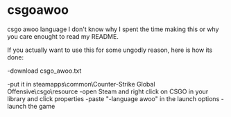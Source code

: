 # csgoawoo
csgo awoo language
I don't know why I spent the time making this or why you care enought to read my README.

If you actually want to use this for some ungodly reason, here is how its done:

-download csgo_awoo.txt

-put it in steamapps\common\Counter-Strike Global Offensive\csgo\resource
-open Steam and right click on CSGO in your library and click properties
-paste "-language awoo" in the launch options
-launch the game

